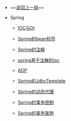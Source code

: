 
- ==[返回上一级](backend/SSM/_sidebar.md)==
- Spring

  - [IOC与DI](backend/SSM/Spring/IOC与DI.md)
  
  - [Spring的bean标签](backend/SSM/Spring/Spring概述与bean.md)
  - [Spring的注解](backend/SSM/Spring/spring基于注解的ioc.md)
  - [spring基于注解的ioc](backend/SSM/Spring/spring基于注解的ioc.md)
  
  
  - [AOP](backend/SSM/Spring/springd的Aop.md)
  
  - [Spring的JdbcTemplate](backend/SSM/Spring/spring的JdbcTemplate.md)
  
  - [Spring的动态代理](backend/SSM/Spring/spring的动态代理.md)
  - [Spring的事务控制](backend/SSM/Spring/)
  
  - [Spring的事务案例](backend/SSM/Spring/消除一致性问题的案例.md)
  
    
  
  